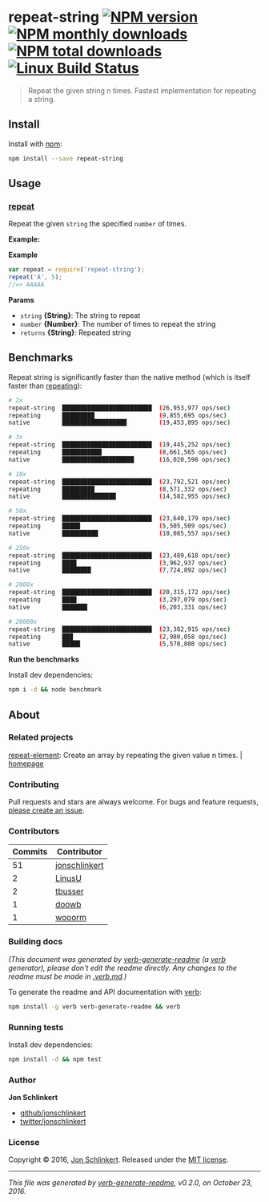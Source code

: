 # repeat-string [![NPM version](https://img.shields.io/npm/v/repeat-string.svg?style=flat)](https://www.npmjs.com/package/repeat-string) [![NPM monthly downloads](https://img.shields.io/npm/dm/repeat-string.svg?style=flat)](https://npmjs.org/package/repeat-string)  [![NPM total downloads](https://img.shields.io/npm/dt/repeat-string.svg?style=flat)](https://npmjs.org/package/repeat-string) [![Linux Build Status](https://img.shields.io/travis/jonschlinkert/repeat-string.svg?style=flat&label=Travis)](https://travis-ci.org/jonschlinkert/repeat-string)

> Repeat the given string n times. Fastest implementation for repeating a string.

## Install

Install with [npm](https://www.npmjs.com/):

```sh
npm install --save repeat-string
```

## Usage

### [repeat](index.js#L41)

Repeat the given `string` the specified `number` of times.

**Example:**

**Example**

```js
var repeat = require('repeat-string');
repeat('A', 5);
//=> AAAAA
```

**Params**

* `string` **{String}**: The string to repeat
* `number` **{Number}**: The number of times to repeat the string
* `returns` **{String}**: Repeated string

## Benchmarks

Repeat string is significantly faster than the native method (which is itself faster than [repeating](https://github.com/sindresorhus/repeating)):

```sh
# 2x
repeat-string  █████████████████████████  (26,953,977 ops/sec)
repeating      █████████                  (9,855,695 ops/sec)
native         ██████████████████         (19,453,895 ops/sec)

# 3x
repeat-string  █████████████████████████  (19,445,252 ops/sec)
repeating      ███████████                (8,661,565 ops/sec)
native         ████████████████████       (16,020,598 ops/sec)

# 10x
repeat-string  █████████████████████████  (23,792,521 ops/sec)
repeating      █████████                  (8,571,332 ops/sec)
native         ███████████████            (14,582,955 ops/sec)

# 50x
repeat-string  █████████████████████████  (23,640,179 ops/sec)
repeating      █████                      (5,505,509 ops/sec)
native         ██████████                 (10,085,557 ops/sec)

# 250x
repeat-string  █████████████████████████  (23,489,618 ops/sec)
repeating      ████                       (3,962,937 ops/sec)
native         ████████                   (7,724,892 ops/sec)

# 2000x
repeat-string  █████████████████████████  (20,315,172 ops/sec)
repeating      ████                       (3,297,079 ops/sec)
native         ███████                    (6,203,331 ops/sec)

# 20000x
repeat-string  █████████████████████████  (23,382,915 ops/sec)
repeating      ███                        (2,980,058 ops/sec)
native         █████                      (5,578,808 ops/sec)
```

**Run the benchmarks**

Install dev dependencies:

```sh
npm i -d && node benchmark
```

## About

### Related projects

[repeat-element](https://www.npmjs.com/package/repeat-element): Create an array by repeating the given value n times. | [homepage](https://github.com/jonschlinkert/repeat-element "Create an array by repeating the given value n times.")

### Contributing

Pull requests and stars are always welcome. For bugs and feature requests, [please create an issue](../../issues/new).

### Contributors

| **Commits** | **Contributor**<br/> |
| --- | --- |
| 51 | [jonschlinkert](https://github.com/jonschlinkert) |
| 2 | [LinusU](https://github.com/LinusU) |
| 2 | [tbusser](https://github.com/tbusser) |
| 1 | [doowb](https://github.com/doowb) |
| 1 | [wooorm](https://github.com/wooorm) |

### Building docs

_(This document was generated by [verb-generate-readme](https://github.com/verbose/verb-generate-readme) (a [verb](https://github.com/verbose/verb) generator), please don't edit the readme directly. Any changes to the readme must be made in [.verb.md](.verb.md).)_

To generate the readme and API documentation with [verb](https://github.com/verbose/verb):

```sh
npm install -g verb verb-generate-readme && verb
```

### Running tests

Install dev dependencies:

```sh
npm install -d && npm test
```

### Author

**Jon Schlinkert**

* [github/jonschlinkert](https://github.com/jonschlinkert)
* [twitter/jonschlinkert](http://twitter.com/jonschlinkert)

### License

Copyright © 2016, [Jon Schlinkert](http://github.com/jonschlinkert).
Released under the [MIT license](https://github.com/jonschlinkert/repeat-string/blob/master/LICENSE).

***

_This file was generated by [verb-generate-readme](https://github.com/verbose/verb-generate-readme), v0.2.0, on October 23, 2016._
